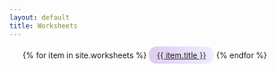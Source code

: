 ```yaml
---
layout: default
title: Worksheets
---
```


<style>
{% capture style %}
  .printouts a {
   // border: solid 1px black;
  }
{% endcapture %}
{{ style | scssify }}
</style>


<div class="printouts">

<ul>
{% for item in site.worksheets %}
  <li style="border-radius:1em;display:inline-block;padding: 0.5em 1em;list-style:none;background-image: linear-gradient(to right, #DCE,#EEF);">
  <a href="{{ item.url }}"> {{ item.title }} </a>
  </li>
{% endfor %}
</ul>
</div>


